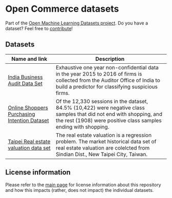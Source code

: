 # Open Commerce datasets
Part of the [Open Machine Learning Datasets project](https://github.com/meetaime/open-machine-learning-datasets/blob/master/README.md). Do you have a dataset? Feel free to [contribute](https://github.com/meetaime/open-machine-learning-datasets/blob/master/README.md)!

## Datasets
| Name and link | Description |
| ---- | ----------- |
| [India Business Audit Data Set](https://archive.ics.uci.edu/ml/datasets/Audit+Data) | Exhaustive one year non-confidential data in the year 2015 to 2016 of firms is collected from the Auditor Office of India to build a predictor for classifying suspicious firms. |
| [Online Shoppers Purchasing Intention Dataset](https://archive.ics.uci.edu/ml/datasets/Online+Shoppers+Purchasing+Intention+Dataset) | Of the 12,330 sessions in the dataset, 84.5% (10,422) were negative class samples that did not end with shopping, and the rest (1908) were positive class samples ending with shopping. |
| [Taipei Real estate valuation data set](https://archive.ics.uci.edu/ml/datasets/Real+estate+valuation+data+set) | The real estate valuation is a regression problem. The market historical data set of real estate valuation are colelcted from Sindian Dist., New Taipei City, Taiwan. |

## License information
Please refer to the [main page](https://github.com/meetaime/open-machine-learning-datasets/blob/master/README.md) for license information about this repository and how this impacts (rather, does not impact) the individual datasets.